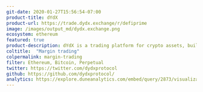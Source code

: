 ```yaml
---
git-date: 2020-01-27T15:56:54-07:00
product-title: dYdX
product-url: https://trade.dydx.exchange/r/defiprime
image: /images/output_md/dydx.exchange.png
ecosystem: ethereum
featured: true
product-description: dYdX is a trading platform for crypto assets, built with open-source protocols, enabling decentralized margin trading. [dYdX - Decentralized Platform for Advanced Financial Products, interview with  Antonio Juliano](/dydx)
coltitle:  "Margin trading"
colpermalink: margin-trading
filter: Ethereum, Bitcoin, Perpetual
twitter: https://twitter.com/dydxprotocol
github: https://github.com/dydxprotocol/
analytics: https://explore.duneanalytics.com/embed/query/2873/visualization/5534?api_key=ZcYHEmH4ZQrNEKcN22tNrTn2HvYl8tNFUjVwh7WG
---
```

